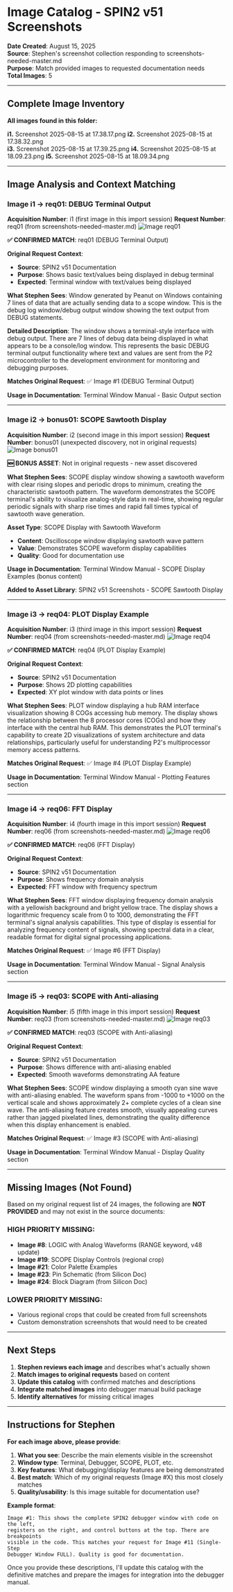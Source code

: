 # Image Catalog - SPIN2 v51 Screenshots

**Date Created**: August 15, 2025  
**Source**: Stephen's screenshot collection responding to screenshots-needed-master.md  
**Purpose**: Match provided images to requested documentation needs  
**Total Images**: 5

---

## Complete Image Inventory

**All images found in this folder:**

**i1.** Screenshot 2025-08-15 at 17.38.17.png
**i2.** Screenshot 2025-08-15 at 17.38.32.png  
**i3.** Screenshot 2025-08-15 at 17.39.25.png
**i4.** Screenshot 2025-08-15 at 18.09.23.png
**i5.** Screenshot 2025-08-15 at 18.09.34.png

---

## Image Analysis and Context Matching

### Image i1 → req01: DEBUG Terminal Output
**Acquisition Number**: i1 (first image in this import session)
**Request Number**: req01 (from screenshots-needed-master.md)
![Image req01](./spin2-v51-req01-debug-terminal-output.png)

**✅ CONFIRMED MATCH**: req01 (DEBUG Terminal Output)

**Original Request Context**: 
- **Source**: SPIN2 v51 Documentation
- **Purpose**: Shows basic text/values being displayed in debug terminal
- **Expected**: Terminal window with text/values being displayed

**What Stephen Sees**: Window generated by Peanut on Windows containing 7 lines of data that are actually sending data to a scope window. This is the debug log window/debug output window showing the text output from DEBUG statements.

**Detailed Description**: The window shows a terminal-style interface with debug output. There are 7 lines of debug data being displayed in what appears to be a console/log window. This represents the basic DEBUG terminal output functionality where text and values are sent from the P2 microcontroller to the development environment for monitoring and debugging purposes.

**Matches Original Request**: ✅ Image #1 (DEBUG Terminal Output)

**Usage in Documentation**: Terminal Window Manual - Basic Output section

---

### Image i2 → bonus01: SCOPE Sawtooth Display
**Acquisition Number**: i2 (second image in this import session)
**Request Number**: bonus01 (unexpected discovery, not in original requests)
![Image bonus01](./spin2-v51-bonus01-scope-sawtooth-display.png)

**🆕 BONUS ASSET**: Not in original requests - new asset discovered

**What Stephen Sees**: SCOPE display window showing a sawtooth waveform with clear rising slopes and periodic drops to minimum, creating the characteristic sawtooth pattern. The waveform demonstrates the SCOPE terminal's ability to visualize analog-style data in real-time, showing regular periodic signals with sharp rise times and rapid fall times typical of sawtooth wave generation.

**Asset Type**: SCOPE Display with Sawtooth Waveform
- **Content**: Oscilloscope window displaying sawtooth wave pattern
- **Value**: Demonstrates SCOPE waveform display capabilities
- **Quality**: Good for documentation use

**Usage in Documentation**: Terminal Window Manual - SCOPE Display Examples (bonus content)

**Added to Asset Library**: SPIN2 v51 Screenshots - SCOPE Sawtooth Display

---

### Image i3 → req04: PLOT Display Example
**Acquisition Number**: i3 (third image in this import session)
**Request Number**: req04 (from screenshots-needed-master.md)
![Image req04](./spin2-v51-req04-plot-hub-ram-display.png)

**✅ CONFIRMED MATCH**: req04 (PLOT Display Example)

**Original Request Context**:
- **Source**: SPIN2 v51 Documentation
- **Purpose**: Shows 2D plotting capabilities
- **Expected**: XY plot window with data points or lines

**What Stephen Sees**: PLOT window displaying a hub RAM interface visualization showing 8 COGs accessing hub memory. The display shows the relationship between the 8 processor cores (COGs) and how they interface with the central hub RAM. This demonstrates the PLOT terminal's capability to create 2D visualizations of system architecture and data relationships, particularly useful for understanding P2's multiprocessor memory access patterns.

**Matches Original Request**: ✅ Image #4 (PLOT Display Example)

**Usage in Documentation**: Terminal Window Manual - Plotting Features section

---

### Image i4 → req06: FFT Display
**Acquisition Number**: i4 (fourth image in this import session)
**Request Number**: req06 (from screenshots-needed-master.md)
![Image req06](./spin2-v51-req06-fft-frequency-analysis.png)

**✅ CONFIRMED MATCH**: req06 (FFT Display)

**Original Request Context**:
- **Source**: SPIN2 v51 Documentation
- **Purpose**: Shows frequency domain analysis
- **Expected**: FFT window with frequency spectrum

**What Stephen Sees**: FFT window displaying frequency domain analysis with a yellowish background and bright yellow trace. The display shows a logarithmic frequency scale from 0 to 1000, demonstrating the FFT terminal's signal analysis capabilities. This type of display is essential for analyzing frequency content of signals, showing spectral data in a clear, readable format for digital signal processing applications.

**Matches Original Request**: ✅ Image #6 (FFT Display)

**Usage in Documentation**: Terminal Window Manual - Signal Analysis section

---

### Image i5 → req03: SCOPE with Anti-aliasing
**Acquisition Number**: i5 (fifth image in this import session)
**Request Number**: req03 (from screenshots-needed-master.md)
![Image req03](./spin2-v51-req03-scope-antialiasing-display.png)

**✅ CONFIRMED MATCH**: req03 (SCOPE with Anti-aliasing)

**Original Request Context**:
- **Source**: SPIN2 v51 Documentation
- **Purpose**: Shows difference with anti-aliasing enabled
- **Expected**: Smooth waveforms demonstrating AA feature

**What Stephen Sees**: SCOPE window displaying a smooth cyan sine wave with anti-aliasing enabled. The waveform spans from -1000 to +1000 on the vertical scale and shows approximately 2+ complete cycles of a clean sine wave. The anti-aliasing feature creates smooth, visually appealing curves rather than jagged pixelated lines, demonstrating the quality difference when this display enhancement is enabled.

**Matches Original Request**: ✅ Image #3 (SCOPE with Anti-aliasing)

**Usage in Documentation**: Terminal Window Manual - Display Quality section

---

## Missing Images (Not Found)

Based on my original request list of 24 images, the following are **NOT PROVIDED** and may not exist in the source documents:

### HIGH PRIORITY MISSING:
- **Image #8**: LOGIC with Analog Waveforms (RANGE keyword, v48 update)
- **Image #19**: SCOPE Display Controls (regional crop)
- **Image #21**: Color Palette Examples
- **Image #23**: Pin Schematic (from Silicon Doc)
- **Image #24**: Block Diagram (from Silicon Doc)

### LOWER PRIORITY MISSING:
- Various regional crops that could be created from full screenshots
- Custom demonstration screenshots that would need to be created

---

## Next Steps

1. **Stephen reviews each image** and describes what's actually shown
2. **Match images to original requests** based on content
3. **Update this catalog** with confirmed matches and descriptions
4. **Integrate matched images** into debugger manual build package
5. **Identify alternatives** for missing critical images

---

## Instructions for Stephen

**For each image above, please provide**:

1. **What you see**: Describe the main elements visible in the screenshot
2. **Window type**: Terminal, Debugger, SCOPE, PLOT, etc.
3. **Key features**: What debugging/display features are being demonstrated
4. **Best match**: Which of my original requests (Image #X) this most closely matches
5. **Quality/usability**: Is this image suitable for documentation use?

**Example format**:
```
Image #1: This shows the complete SPIN2 debugger window with code on the left, 
registers on the right, and control buttons at the top. There are breakpoints 
visible in the code. This matches your request for Image #11 (Single-Step 
Debugger Window FULL). Quality is good for documentation.
```

Once you provide these descriptions, I'll update this catalog with the definitive matches and prepare the images for integration into the debugger manual.